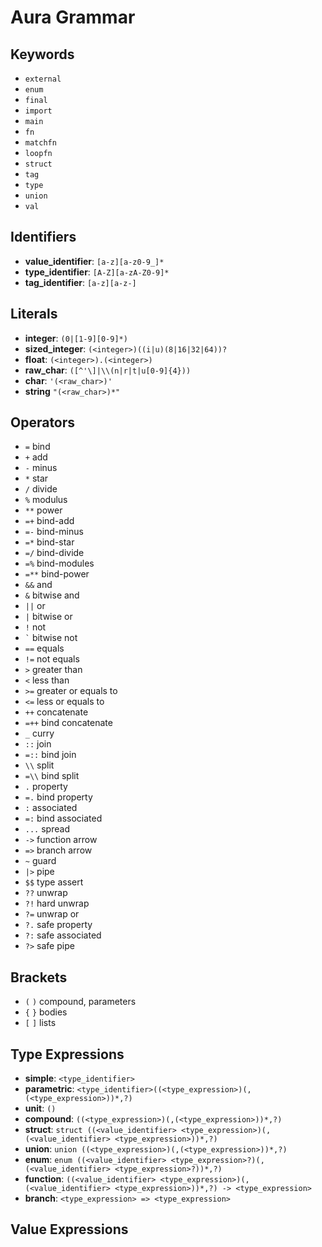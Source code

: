 # Aura Grammar

## Keywords

- `external`
- `enum`
- `final`
- `import`
- `main`
- `fn`
- `matchfn`
- `loopfn`
- `struct`
- `tag`
- `type`
- `union`
- `val`

## Identifiers

- **value_identifier**: `[a-z][a-z0-9_]*`
- **type_identifier**: `[A-Z][a-zA-Z0-9]*`
- **tag_identifier**: `[a-z][a-z-]`

## Literals

- **integer**: `(0|[1-9][0-9]*)`
- **sized_integer**: `(<integer>)((i|u)(8|16|32|64))?`
- **float**: `(<integer>).(<integer>)`
- **raw_char**: `([^'\]|\\(n|r|t|u[0-9]{4}))`
- **char**: `'(<raw_char>)'`
- **string** `"(<raw_char>)*"`

## Operators

- `=` bind
- `+` add
- `-` minus
- `*` star
- `/` divide
- `%` modulus
- `**` power
- `=+` bind-add
- `=-` bind-minus
- `=*` bind-star
- `=/` bind-divide
- `=%` bind-modules
- `=**` bind-power
- `&&` and
- `&` bitwise and
- `||` or
- `|` bitwise or
- `!` not
- `` ` `` bitwise not
- `==` equals
- `!=` not equals
- `>` greater than
- `<` less than
- `>=` greater or equals to
- `<=` less or equals to
- `++` concatenate
- `=++` bind concatenate
- `_` curry
- `::` join
- `=::` bind join
- `\\` split
- `=\\` bind split
- `.` property
- `=.` bind property
- `:` associated
- `=:` bind associated
- `...` spread
- `->` function arrow
- `=>` branch arrow
- `~` guard
- `|>` pipe
- `$$` type assert
- `??` unwrap
- `?!` hard unwrap
- `?=` unwrap or
- `?.` safe property
- `?:` safe associated
- `?>` safe pipe

## Brackets

- `(` `)` compound, parameters
- `{` `}` bodies
- `[` `]` lists

## Type Expressions

- **simple**: `<type_identifier>`
- **parametric**: `<type_identifier>((<type_expression>)(,(<type_expression>))*,?)`
- **unit**: `()`
- **compound**: `((<type_expression>)(,(<type_expression>))*,?)`
- **struct**: `struct ((<value_identifier> <type_expression>)(,(<value_identifier> <type_expression>))*,?)`
- **union**: `union ((<type_expression>)(,(<type_expression>))*,?)`
- **enum**: `enum ((<value_identifier> <type_expression>?)(,(<value_identifier> <type_expression>?))*,?)`
- **function**: `((<value_identifier> <type_expression>)(,(<value_identifier> <type_expression>))*,?) -> <type_expression>`
- **branch**: `<type_expression> => <type_expression>`

## Value Expressions
